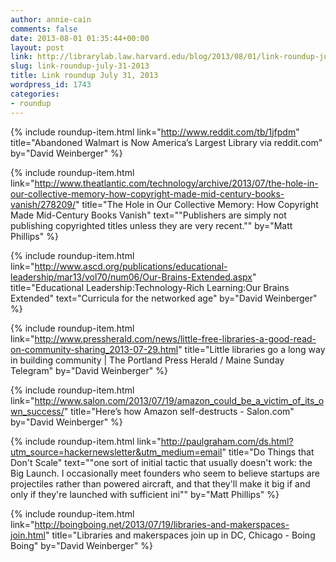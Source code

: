 ```yaml
---
author: annie-cain
comments: false
date: 2013-08-01 01:35:44+00:00
layout: post
link: http://librarylab.law.harvard.edu/blog/2013/08/01/link-roundup-july-31-2013/
slug: link-roundup-july-31-2013
title: Link roundup July 31, 2013
wordpress_id: 1743
categories:
- roundup
---
```


{% include roundup-item.html
  link="http://www.reddit.com/tb/1jfpdm"
  title="Abandoned Walmart is Now America’s Largest Library via reddit.com"
  by="David Weinberger"
%}

{% include roundup-item.html
  link="http://www.theatlantic.com/technology/archive/2013/07/the-hole-in-our-collective-memory-how-copyright-made-mid-century-books-vanish/278209/"
  title="The Hole in Our Collective Memory: How Copyright Made Mid-Century Books Vanish"
  text="\"Publishers are simply not publishing copyrighted titles unless they are very recent.\""
  by="Matt Phillips"
%}

{% include roundup-item.html
  link="http://www.ascd.org/publications/educational-leadership/mar13/vol70/num06/Our-Brains-Extended.aspx"
  title="Educational Leadership:Technology-Rich Learning:Our Brains Extended"
  text="Curricula for the networked age"
  by="David Weinberger"
%}

{% include roundup-item.html
  link="http://www.pressherald.com/news/little-free-libraries-a-good-read-on-community-sharing_2013-07-29.html"
  title="Little libraries go a long way in building community | The Portland Press Herald / Maine Sunday Telegram"
  by="David Weinberger"
%}

{% include roundup-item.html
  link="http://www.salon.com/2013/07/19/amazon_could_be_a_victim_of_its_own_success/"
  title="Here’s how Amazon self-destructs - Salon.com"
  by="David Weinberger"
%}

{% include roundup-item.html
  link="http://paulgraham.com/ds.html?utm_source=hackernewsletter&utm_medium=email"
  title="Do Things that Don't Scale"
  text="\"one sort of initial tactic that usually doesn't work: the Big Launch. I occasionally meet founders who seem to believe startups are projectiles rather than powered aircraft, and that they'll make it big if and only if they're launched with sufficient ini\""
  by="Matt Phillips"
%}

{% include roundup-item.html
  link="http://boingboing.net/2013/07/19/libraries-and-makerspaces-join.html"
  title="Libraries and makerspaces join up in DC, Chicago - Boing Boing"
  by="David Weinberger"
%}
